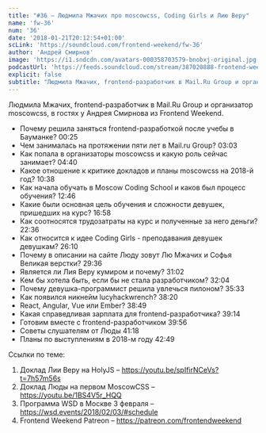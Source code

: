 ```yaml
---
title: "#36 – Людмила Мжачих про moscowcss, Coding Girls и Лию Веру"
name: 'fw-36'
num: '36'
date: '2018-01-21T20:12:54+01:00'
scLink: 'https://soundcloud.com/frontend-weekend/fw-36'
author: 'Андрей Смирнов'
image: 'https://i1.sndcdn.com/avatars-000358703579-bnobxj-original.jpg'
podcastUrl: 'https://feeds.soundcloud.com/stream/387020888-frontend-weekend-fw-36.m4a'
explicit: false
subtitle: "Людмила Мжачих, frontend-разработчик в Mail.Ru Group и организатор moscowcss, в гостях у Андрея Смирнова из Frontend Weekend. "
---
```

Людмила Мжачих, frontend-разработчик в Mail.Ru Group и организатор moscowcss, в гостях у Андрея Смирнова из Frontend Weekend. 

- Почему решила заняться frontend-разработкой после учебы в Бауманке? <timecode sec="25">00:25</timecode>
- Чем занималась на протяжении пяти лет в Mail.ru Group? <timecode sec="183">03:03</timecode>
- Как попала в организаторы moscowcss и какую роль сейчас занимает? <timecode sec="280">04:40</timecode>
- Какое отношение к критике докладов и планы moscowcss на 2018-й год? <timecode sec="638">10:38</timecode>
- Как начала обучать в Moscow Coding School и каков был процесс обучения? <timecode sec="766">12:46</timecode>
- Какие были основная цель обучения и сложности девушек, пришедших на курс? <timecode sec="1018">16:58</timecode>
- Как соотносятся трудозатраты на курс и полученные за него деньги? <timecode sec="1356">22:36</timecode>
- Как относится к идее Coding Girls - преподавания девушек девушкам? <timecode sec="1570">26:10</timecode>
- Почему в описании на сайте Люду зовут Лю Мжачих и Софья Великая верстки? <timecode sec="1776">29:36</timecode>
- Является ли Лия Веру кумиром и почему? <timecode sec="1862">31:02</timecode>
- Кем бы хотела быть, если бы не стала разработчиком? <timecode sec="1924">32:04</timecode>
- Почему девушка-программист решила увлечься пилоном? <timecode sec="2133">35:33</timecode>
- Как появился никнейм lucyhackwrench? <timecode sec="2300">38:20</timecode>
- React, Angular, Vue или Ember? <timecode sec="2329">38:49</timecode>
- Какая справедливая зарплата для frontend-разработчика? <timecode sec="2354">39:14</timecode>
- Готовим вместе с frontend-разработчиком <timecode sec="2396">39:56</timecode>
- Советы слушателям от Люды <timecode sec="2478">41:18</timecode>
- Планы по выступлениям в 2018-м году <timecode sec="2569">42:49</timecode>

Ссылки по теме:
1) Доклад Лии Веру на HolyJS – https://youtu.be/spIfirNCeVs?t=7h57m56s
2) Доклад Люды на первом MoscowCSS – https://youtu.be/1BS4V5r_HQQ
3) Программа WSD в Москве 3 февраля – https://wsd.events/2018/02/03/#schedule
4) Frontend Weekend Patreon – https://patreon.com/frontendweekend